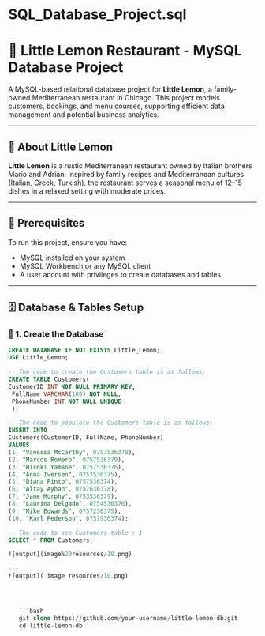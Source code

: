 # SQL_Database_Project.sql

# 🍋 Little Lemon Restaurant - MySQL Database Project

A MySQL-based relational database project for **Little Lemon**, a family-owned Mediterranean restaurant in Chicago. This project models customers, bookings, and menu courses, supporting efficient data management and potential business analytics.

---

## 📖 About Little Lemon

**Little Lemon** is a rustic Mediterranean restaurant owned by Italian brothers Mario and Adrian. Inspired by family recipes and Mediterranean cultures (Italian, Greek, Turkish), the restaurant serves a seasonal menu of 12–15 dishes in a relaxed setting with moderate prices.

---

## 🧰 Prerequisites

To run this project, ensure you have:
- MySQL installed on your system
- MySQL Workbench or any MySQL client
- A user account with privileges to create databases and tables

---

## 🗄️ Database & Tables Setup

### 🔹 1. Create the Database

```sql
CREATE DATABASE IF NOT EXISTS Little_Lemon;
USE Little_Lemon;

-- The code to create the Customers table is as follows:
CREATE TABLE Customers(
CustomerID INT NOT NULL PRIMARY KEY,
 FullName VARCHAR(100) NOT NULL,
 PhoneNumber INT NOT NULL UNIQUE
 );

-- The code to populate the Customers table is as follows:
INSERT INTO 
Customers(CustomerID, FullName, PhoneNumber) 
VALUES 
(1, "Vanessa McCarthy", 0757536378), 
(2, "Marcos Romero", 0757536379), 
(3, "Hiroki Yamane", 0757536376), 
(4, "Anna Iversen", 0757536375), 
(5, "Diana Pinto", 0757536374),     
(6, "Altay Ayhan", 0757636378),      
(7, "Jane Murphy", 0753536379),      
(8, "Laurina Delgado", 0754536376),      
(9, "Mike Edwards", 0757236375),     
(10, "Karl Pederson", 0757936374);

-- The code to see Customers table : 1
SELECT * FROM Customers;

![output](image%20resources/10.png)

---
![output]( image resources/10.png)




   ```bash
   git clone https://github.com/your-username/little-lemon-db.git
   cd little-lemon-db

